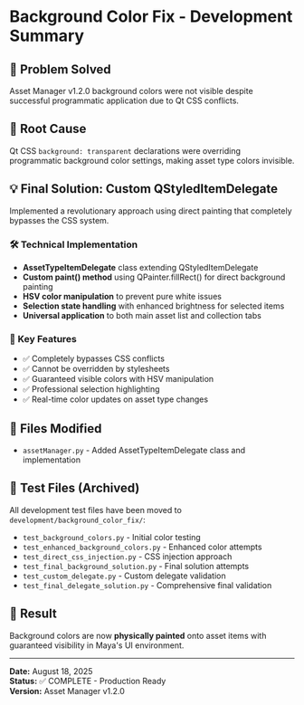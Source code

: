 # Background Color Fix - Development Summary

## 🎯 Problem Solved

Asset Manager v1.2.0 background colors were not visible despite successful programmatic application due to Qt CSS conflicts.

## 🔧 Root Cause

Qt CSS `background: transparent` declarations were overriding programmatic background color settings, making asset type colors invisible.

## 💡 Final Solution: Custom QStyledItemDelegate

Implemented a revolutionary approach using direct painting that completely bypasses the CSS system.

### 🛠️ Technical Implementation

- **AssetTypeItemDelegate** class extending QStyledItemDelegate
- **Custom paint() method** using QPainter.fillRect() for direct background painting
- **HSV color manipulation** to prevent pure white issues
- **Selection state handling** with enhanced brightness for selected items
- **Universal application** to both main asset list and collection tabs

### 🎨 Key Features

- ✅ Completely bypasses CSS conflicts
- ✅ Cannot be overridden by stylesheets
- ✅ Guaranteed visible colors with HSV manipulation
- ✅ Professional selection highlighting
- ✅ Real-time color updates on asset type changes

## 📁 Files Modified

- `assetManager.py` - Added AssetTypeItemDelegate class and implementation

## 🧪 Test Files (Archived)

All development test files have been moved to `development/background_color_fix/`:

- `test_background_colors.py` - Initial color testing
- `test_enhanced_background_colors.py` - Enhanced color attempts
- `test_direct_css_injection.py` - CSS injection approach
- `test_final_background_solution.py` - Final solution attempts
- `test_custom_delegate.py` - Custom delegate validation
- `test_final_delegate_solution.py` - Comprehensive final validation

## 🚀 Result

Background colors are now **physically painted** onto asset items with guaranteed visibility in Maya's UI environment.

---
**Date:** August 18, 2025  
**Status:** ✅ COMPLETE - Production Ready  
**Version:** Asset Manager v1.2.0
